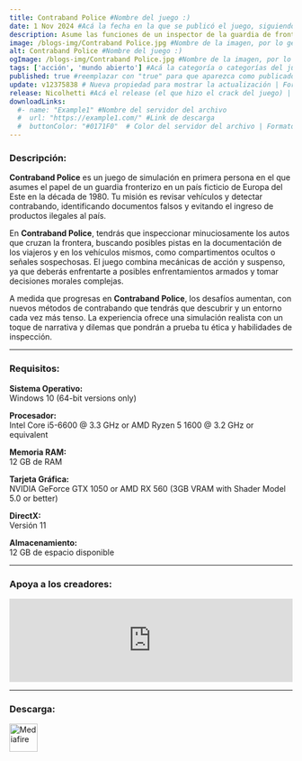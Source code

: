 ```yaml
---
title: Contraband Police #Nombre del juego :)
date: 1 Nov 2024 #Acá la fecha en la que se publicó el juego, siguiendo este formato: Dia "30", Mes "Oct", Año "2024" = como debe quedar: 30 Oct 2024
description: Asume las funciones de un inspector de la guardia de fronteras en un estado comunista en la década de 1980. El contrabando, la corrupción y la falsificación están a la orden del día. Estate atento y obtén el reconocimiento de tus superiores #Acá una mini descripción del juego
image: /blogs-img/Contraband Police.jpg #Nombre de la imagen, por lo general es exactamente el mismo nombre que el juego excluyendo lo ":" (Dos puntos)
alt: Contraband Police #Nombre del juego :)
ogImage: /blogs-img/Contraband Police.jpg #Nombre de la imagen, por lo general es exactamente el mismo nombre que el juego excluyendo lo ":" (Dos puntos)
tags: ['acción', 'mundo abierto'] #Acá la categoría o categorías del juego, si es más de una se coloca en este formato: ['categoría1', 'categoría2']
published: true #reemplazar con "true" para que aparezca como publicado
update: v12375838 # Nueva propiedad para mostrar la actualización | Formato: v1.0.0
release: Nicolhetti #Acá el release (el que hizo el crack del juego) | Formato: Nicolhetti
downloadLinks:
  #- name: "Example1" #Nombre del servidor del archivo
  #  url: "https://example1.com/" #Link de descarga
  #  buttonColor: "#0171F0"  # Color del servidor del archivo | Formato hexadecimal | MediaFire: #0171F0 | Buzzheavier: #FF6600 |
---
```


<!--En VSCode seleccionando una palabra, por ejemplo: "Contraband Police" y apretando Ctrl+F2 se seleccionan todas las palabras iguales-->

### Descripción:
**Contraband Police** es un juego de simulación en primera persona en el que asumes el papel de un guardia fronterizo en un país ficticio de Europa del Este en la década de 1980. Tu misión es revisar vehículos y detectar contrabando, identificando documentos falsos y evitando el ingreso de productos ilegales al país. 

En **Contraband Police**, tendrás que inspeccionar minuciosamente los autos que cruzan la frontera, buscando posibles pistas en la documentación de los viajeros y en los vehículos mismos, como compartimentos ocultos o señales sospechosas. El juego combina mecánicas de acción y suspenso, ya que deberás enfrentarte a posibles enfrentamientos armados y tomar decisiones morales complejas. 

A medida que progresas en **Contraband Police**, los desafíos aumentan, con nuevos métodos de contrabando que tendrás que descubrir y un entorno cada vez más tenso. La experiencia ofrece una simulación realista con un toque de narrativa y dilemas que pondrán a prueba tu ética y habilidades de inspección.
<!--Prompt para Chat-GPT: Hazme una descripción para el juego "Contraband Police" y cada que menciones "Contraband Police" ponlo en negrita -->

---

### Requisitos:
**Sistema Operativo:**  
Windows 10 (64-bit versions only)

**Procesador:**  
Intel Core i5-6600 @ 3.3 GHz or AMD Ryzen 5 1600 @ 3.2 GHz or equivalent

**Memoria RAM:**  
12 GB de RAM

**Tarjeta Gráfica:**  
NVIDIA GeForce GTX 1050 or AMD RX 560 (3GB VRAM with Shader Model 5.0 or better)

**DirectX:**  
Versión 11

**Almacenamiento:**  
12 GB de espacio disponible

<!--Si falta o sobra un requisito se quita o se agrega manteniendo el mismo formato-->

---

### Apoya a los creadores:
<iframe src="https://store.steampowered.com/widget/756800/" frameborder="0" style="background-color: transparent; width: 100% !important; aspect-ratio: 646 / 190;"></iframe>

<!--Reemplazar los numeros (AppID) del juego (en este caso 2668510) por el numero (AppID) correspondiente con el juego a publicar-->
<!--El AppID se encuentra en la URL del Juego en Steam-->

---

### Descarga:

[<img src="https://gist.github.com/cxmeel/0dbc95191f239b631c3874f4ccf114e2/raw/download.svg" alt="Mediafire" height="50" />](https://www.mediafire.com/file/tn9gzs3rxm8sz20/Contraband_Police.zip/file)

<!-- # se debe reemplazar por el link de descarga-->

<!--NOMBRE-DEL-SERVICIO se debe reemplazar por el servicio donde está subido el juego-->